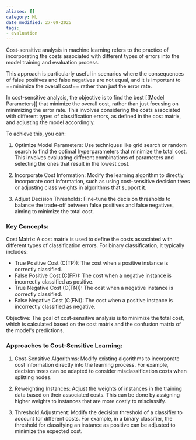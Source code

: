 ```yaml
---
aliases: []
category: ML
date modified: 27-09-2025
tags:
- evaluation
---
```

Cost-sensitive analysis in machine learning refers to the practice of incorporating the costs associated with different types of errors into the model training and evaluation process. 

This approach is particularly useful in scenarios where the consequences of false positives and false negatives are not equal, and it is important to ==minimize the overall cost== rather than just the error rate.

In cost-sensitive analysis, the objective is to find the best [[Model Parameters]] that minimize the overall cost, rather than just focusing on minimizing the error rate. This involves considering the costs associated with different types of classification errors, as defined in the cost matrix, and adjusting the model accordingly.

To achieve this, you can:

1. Optimize Model Parameters: Use techniques like grid search or random search to find the optimal hyperparameters that minimize the total cost. This involves evaluating different combinations of parameters and selecting the ones that result in the lowest cost.

2. Incorporate Cost Information: Modify the learning algorithm to directly incorporate cost information, such as using cost-sensitive decision trees or adjusting class weights in algorithms that support it.

3. Adjust Decision Thresholds: Fine-tune the decision thresholds to balance the trade-off between false positives and false negatives, aiming to minimize the total cost.

### Key Concepts:

Cost Matrix: A cost matrix is used to define the costs associated with different types of classification errors. For binary classification, it typically includes:
  - True Positive Cost (C(TP)): The cost when a positive instance is correctly classified.
  - False Positive Cost (C(FP)): The cost when a negative instance is incorrectly classified as positive.
  - True Negative Cost (C(TN)): The cost when a negative instance is correctly classified.
  - False Negative Cost (C(FN)): The cost when a positive instance is incorrectly classified as negative.

Objective: The goal of cost-sensitive analysis is to minimize the total cost, which is calculated based on the cost matrix and the confusion matrix of the model's predictions.
### Approaches to Cost-Sensitive Learning:

1. Cost-Sensitive Algorithms: Modify existing algorithms to incorporate cost information directly into the learning process. For example, decision trees can be adapted to consider misclassification costs when splitting nodes.

2. Reweighting Instances: Adjust the weights of instances in the training data based on their associated costs. This can be done by assigning higher weights to instances that are more costly to misclassify.

3. Threshold Adjustment: Modify the decision threshold of a classifier to account for different costs. For example, in a binary classifier, the threshold for classifying an instance as positive can be adjusted to minimize the expected cost.




